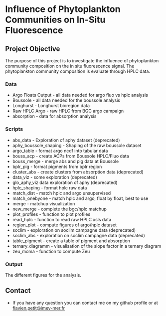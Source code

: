 # Influence of Phytoplankton Communities on In-Situ Fluorescence 

## Project Objective
The purpose of this project is to investigate the influence of phytoplankton community composition on the in situ fluorescence signal. The phytoplankton community composition is evaluate through HPLC data.


### Data
* Argo Floats Output - all data needed for argo fluo vs hplc analysis
* Boussole - all data needed for the boussole analysis
* Longhurst - Longhurst bioregion data
* Raw HPLC Argo - raw HPLC from BGC argo campaign
* absorption - data for absorption analysis

### Scripts
* abs_data - Exploration of aphy dataset (deprecated)
* aphy_boussole_shaping - Shaping of the raw boussole dataset
* argo_table - format argo ncdf into tabular data
* bouss_acp - create ACPs from Boussole HPLC/Fluo data
* bouss_merge - merge abs and pig data at Boussole
* bplr_pig - format pigments from bplr region
* cluster_abs - create clusters from absorption data (deprecated)
* data_viz - some exploration (deprecated)
* glo_aphy_viz data exploration of aphy (deprecated)
* hplc_shaping - format hplc raw data
* match_dist - match hplc and argo unsupervised
* match_onebyone - match hplc and argo, float by float, best to use
* merge - matchup visualization
* new_merge - complete the bgc/hplc matchup
* plot_profiles - function to plot profiles
* read_hplc - function to read raw HPLC xsls data
* region_plot - compute figures of argo/hplc dataset
* soclim - exploration on soclim campagne data (deprecated)
* soclim_abs - exploration on soclim campagne data (deprecated)
* table_pigment - create a table of pigment and absorption
* ternary_diagramm - visualisation of the slope factor in a ternary diagram
* zeu_moma - function to compute Zeu

### Output

The different figures for the analysis.


## Contact
* If you have any question you can contact me on my github profile or at flavien.petit@imev-mer.fr  
